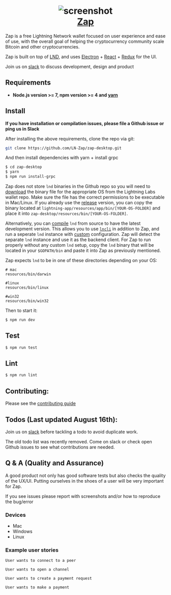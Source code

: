 <h1 align="center">
  <img src='http://zap.jackmallers.com/assets/desktop-f9a57ed49fc09119e2c9d3ba7337a5a7b42123b992b2eae14c356fc8a5ea25a3.png' alt="screenshot" />
  <br />
  <center>
    <a href='https://zap.jackmallers.com'>Zap</a>
  </center>
</h1>

Zap is a free Lightning Network wallet focused on user experience and ease of use, with the overall goal of helping the cryptocurrency community scale Bitcoin and other cryptocurrencies.

Zap is built on top of [LND](https://github.com/lightningnetwork/lnd), and uses
[Electron](https://electron.atom.io/) + [React](https://facebook.github.io/react/) + [Redux](https://github.com/reactjs/redux/tree/master/docs) for the UI.

Join us on [slack](https://join.slack.com/t/zaphq/shared_invite/enQtMjkyNTAxNDA3MjE2LWE3NGZjZGE5ZmI1NGQ5YTk3MGQzMTdmNDAwYjNhZTJkMWU0ZWZlNzA0MjJiNDBjMzcxYjcyMDMxNWY3OGNhYWQ) to discuss development, design and product

## Requirements

* **Node.js version >= 7, npm version >= 4 and [yarn](https://yarnpkg.com/lang/en/docs/install/)**

## Install

**If you have installation or compilation issues, please file a Github issue or ping us in Slack**

After installing the above requirements, clone the repo via git:
```bash
git clone https://github.com/LN-Zap/zap-desktop.git
```

And then install dependencies with yarn + install grpc

```bash
$ cd zap-desktop
$ yarn
$ npm run install-grpc
```
Zap does not store `lnd` binaries in the Github repo so you will need to [download](https://github.com/lightninglabs/lightning-app/tree/master/apps/desktop/bin) the binary file for the appropriate OS from the Lightning Labs wallet repo. Make sure the file has the correct permissions to be executable in Mac/Linux. If you already use the [release](https://github.com/lightninglabs/lightning-app/releases) version, you can copy the binary located at `lightning-app/resources/app/bin/[YOUR-OS-FOLDER]` and place it into `zap-desktop/resources/bin/[YOUR-OS-FOLDER]`.

Alternatively, you can [compile](https://github.com/lightningnetwork/lnd/blob/master/docs/INSTALL.md) `lnd` from source to have the latest development version. This allows you to use [`lncli`](http://dev.lightning.community/overview/#lnd-interfaces) in addition to Zap, and run a seperate `lnd` instance with [custom](http://dev.lightning.community/guides/installation/#lnd) configuration. Zap will detect the separate `lnd` instance and use it as the backend client. For Zap to run properly without any custom `lnd` setup, copy the `lnd` binary that will be located in your `$GOPATH/bin` and paste it into Zap as previously mentioned.

Zap expects `lnd` to be in one of these directories depending on your OS:

```
# mac
resources/bin/darwin

#linux
resources/bin/linux

#win32
resources/bin/win32
```

Then to start it:
```bash
$ npm run dev
```

## Test
```bash
$ npm run test
```

## Lint
```bash
$ npm run lint
```

## Contributing:
Please see the [contributing guide](https://github.com/LN-Zap/zap-desktop/blob/master/CONTRIBUTING.md)

## Todos (Last updated August 16th):
Join us on [slack](https://join.slack.com/t/zaphq/shared_invite/enQtMjkyNTAxNDA3MjE2LWE3NGZjZGE5ZmI1NGQ5YTk3MGQzMTdmNDAwYjNhZTJkMWU0ZWZlNzA0MjJiNDBjMzcxYjcyMDMxNWY3OGNhYWQ) before tackling a todo to avoid duplicate work. 

The old todo list was recently removed. Come on slack or check open Github issues to see what contributions are needed.

## Q & A (Quality and Assurance)

A good product not only has good software tests but also checks the quality of the UX/UI. Putting ourselves in the shoes of a user will be very important for Zap.

If you see issues please report with screenshots and/or how to reproduce the bug/error

### Devices
- Mac
- Windows
- Linux

### Example user stories
`User wants to connect to a peer`

`User wants to open a channel`

`User wants to create a payment request`

`User wants to make a payment`
